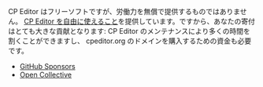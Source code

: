 CP Editor はフリーソフトですが、労働力を無償で提供するものではありません。 [CP Editor を自由に使えること](https://www.gnu.org/philosophy/free-sw.html)を提供しています。ですから、あなたの寄付はとても大きな貢献となります: CP Editor のメンテナンスにより多くの時間を割くことができますし、 cpeditor.org のドメインを購入するための資金も必要です。

-   [GitHub Sponsors](https://github.com/sponsors/cpeditor)
-   [Open Collective](https://opencollective.com/cpeditor)
